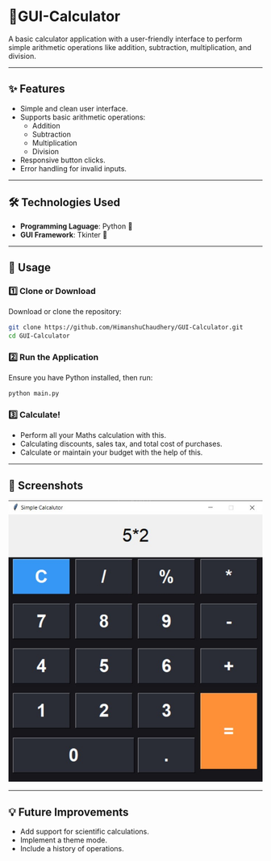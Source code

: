 # 🧮GUI-Calculator
A basic calculator application with a user-friendly interface to perform simple arithmetic operations like addition, subtraction, multiplication, and division.

---

## ✨ Features
- Simple and clean user interface.
- Supports basic arithmetic operations:
  - Addition
  - Subtraction
  - Multiplication
  - Division
- Responsive button clicks.
- Error handling for invalid inputs.

---

## 🛠️ Technologies Used
- **Programming Laguage**: Python 🐍
- **GUI Framework**: Tkinter 🎨

---

## 🚀 Usage

### 1️⃣ Clone or Download

Download or clone the repository:

```bash
git clone https://github.com/HimanshuChaudhery/GUI-Calculator.git
cd GUI-Calculator
```

### 2️⃣ Run the Application

Ensure you have Python installed, then run:

```bash
python main.py
```

### 3️⃣ Calculate!

- Perform all your Maths calculation with this.
- Calculating discounts, sales tax, and total cost of purchases.
- Calculate or maintain your budget with the help of this.

---

## 📸 Screenshots

![GUI-calculator](./Calculator.jpg)

---

## 💡 Future Improvements
- Add support for scientific calculations.
- Implement a theme mode.
- Include a history of operations.
